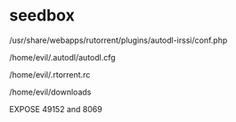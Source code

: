 # seedbox
/usr/share/webapps/rutorrent/plugins/autodl-irssi/conf.php

/home/evil/.autodl/autodl.cfg

/home/evil/.rtorrent.rc

/home/evil/downloads

EXPOSE 49152 and 8069
